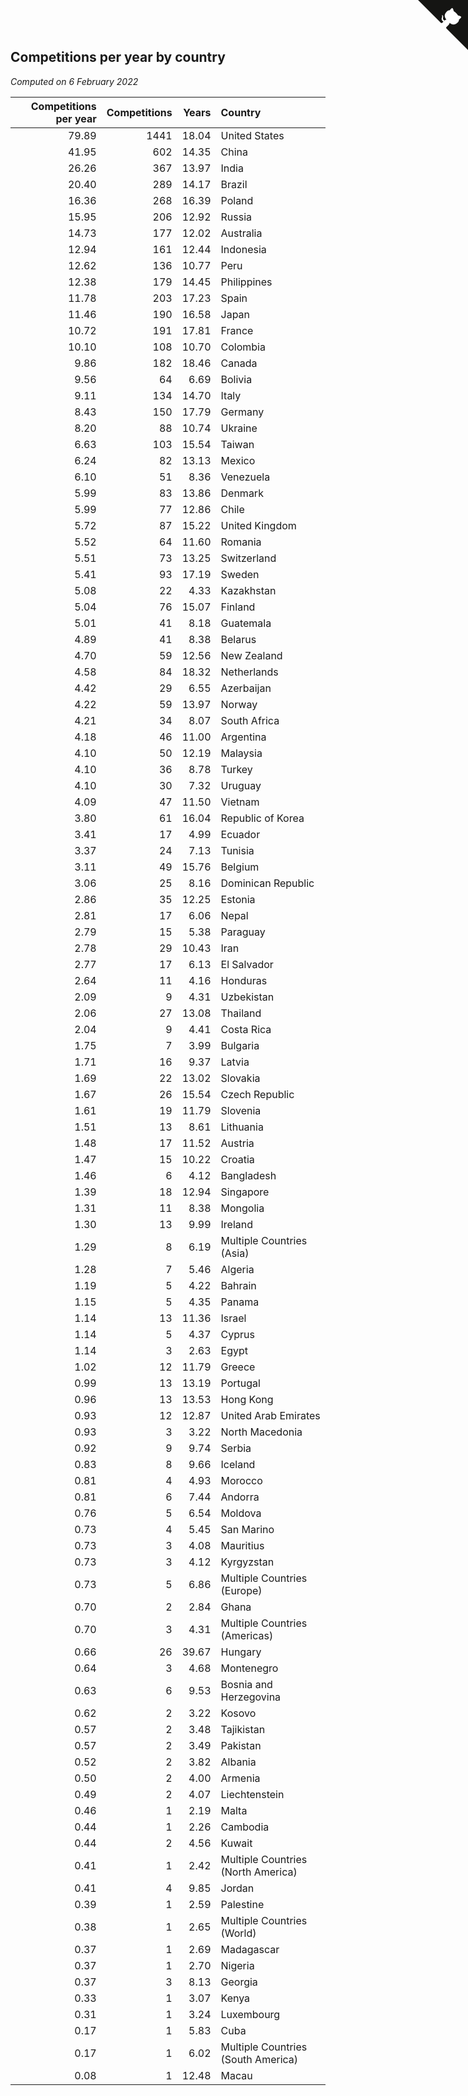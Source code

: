 ## Competitions per year by country

*Computed on  6 February 2022*

| Competitions per year | Competitions | Years | Country |
| ---: | ---: | ---: | :--- |
| 79.89 | 1441 | 18.04 | United States |
| 41.95 | 602 | 14.35 | China |
| 26.26 | 367 | 13.97 | India |
| 20.40 | 289 | 14.17 | Brazil |
| 16.36 | 268 | 16.39 | Poland |
| 15.95 | 206 | 12.92 | Russia |
| 14.73 | 177 | 12.02 | Australia |
| 12.94 | 161 | 12.44 | Indonesia |
| 12.62 | 136 | 10.77 | Peru |
| 12.38 | 179 | 14.45 | Philippines |
| 11.78 | 203 | 17.23 | Spain |
| 11.46 | 190 | 16.58 | Japan |
| 10.72 | 191 | 17.81 | France |
| 10.10 | 108 | 10.70 | Colombia |
| 9.86 | 182 | 18.46 | Canada |
| 9.56 | 64 | 6.69 | Bolivia |
| 9.11 | 134 | 14.70 | Italy |
| 8.43 | 150 | 17.79 | Germany |
| 8.20 | 88 | 10.74 | Ukraine |
| 6.63 | 103 | 15.54 | Taiwan |
| 6.24 | 82 | 13.13 | Mexico |
| 6.10 | 51 | 8.36 | Venezuela |
| 5.99 | 83 | 13.86 | Denmark |
| 5.99 | 77 | 12.86 | Chile |
| 5.72 | 87 | 15.22 | United Kingdom |
| 5.52 | 64 | 11.60 | Romania |
| 5.51 | 73 | 13.25 | Switzerland |
| 5.41 | 93 | 17.19 | Sweden |
| 5.08 | 22 | 4.33 | Kazakhstan |
| 5.04 | 76 | 15.07 | Finland |
| 5.01 | 41 | 8.18 | Guatemala |
| 4.89 | 41 | 8.38 | Belarus |
| 4.70 | 59 | 12.56 | New Zealand |
| 4.58 | 84 | 18.32 | Netherlands |
| 4.42 | 29 | 6.55 | Azerbaijan |
| 4.22 | 59 | 13.97 | Norway |
| 4.21 | 34 | 8.07 | South Africa |
| 4.18 | 46 | 11.00 | Argentina |
| 4.10 | 50 | 12.19 | Malaysia |
| 4.10 | 36 | 8.78 | Turkey |
| 4.10 | 30 | 7.32 | Uruguay |
| 4.09 | 47 | 11.50 | Vietnam |
| 3.80 | 61 | 16.04 | Republic of Korea |
| 3.41 | 17 | 4.99 | Ecuador |
| 3.37 | 24 | 7.13 | Tunisia |
| 3.11 | 49 | 15.76 | Belgium |
| 3.06 | 25 | 8.16 | Dominican Republic |
| 2.86 | 35 | 12.25 | Estonia |
| 2.81 | 17 | 6.06 | Nepal |
| 2.79 | 15 | 5.38 | Paraguay |
| 2.78 | 29 | 10.43 | Iran |
| 2.77 | 17 | 6.13 | El Salvador |
| 2.64 | 11 | 4.16 | Honduras |
| 2.09 | 9 | 4.31 | Uzbekistan |
| 2.06 | 27 | 13.08 | Thailand |
| 2.04 | 9 | 4.41 | Costa Rica |
| 1.75 | 7 | 3.99 | Bulgaria |
| 1.71 | 16 | 9.37 | Latvia |
| 1.69 | 22 | 13.02 | Slovakia |
| 1.67 | 26 | 15.54 | Czech Republic |
| 1.61 | 19 | 11.79 | Slovenia |
| 1.51 | 13 | 8.61 | Lithuania |
| 1.48 | 17 | 11.52 | Austria |
| 1.47 | 15 | 10.22 | Croatia |
| 1.46 | 6 | 4.12 | Bangladesh |
| 1.39 | 18 | 12.94 | Singapore |
| 1.31 | 11 | 8.38 | Mongolia |
| 1.30 | 13 | 9.99 | Ireland |
| 1.29 | 8 | 6.19 | Multiple Countries (Asia) |
| 1.28 | 7 | 5.46 | Algeria |
| 1.19 | 5 | 4.22 | Bahrain |
| 1.15 | 5 | 4.35 | Panama |
| 1.14 | 13 | 11.36 | Israel |
| 1.14 | 5 | 4.37 | Cyprus |
| 1.14 | 3 | 2.63 | Egypt |
| 1.02 | 12 | 11.79 | Greece |
| 0.99 | 13 | 13.19 | Portugal |
| 0.96 | 13 | 13.53 | Hong Kong |
| 0.93 | 12 | 12.87 | United Arab Emirates |
| 0.93 | 3 | 3.22 | North Macedonia |
| 0.92 | 9 | 9.74 | Serbia |
| 0.83 | 8 | 9.66 | Iceland |
| 0.81 | 4 | 4.93 | Morocco |
| 0.81 | 6 | 7.44 | Andorra |
| 0.76 | 5 | 6.54 | Moldova |
| 0.73 | 4 | 5.45 | San Marino |
| 0.73 | 3 | 4.08 | Mauritius |
| 0.73 | 3 | 4.12 | Kyrgyzstan |
| 0.73 | 5 | 6.86 | Multiple Countries (Europe) |
| 0.70 | 2 | 2.84 | Ghana |
| 0.70 | 3 | 4.31 | Multiple Countries (Americas) |
| 0.66 | 26 | 39.67 | Hungary |
| 0.64 | 3 | 4.68 | Montenegro |
| 0.63 | 6 | 9.53 | Bosnia and Herzegovina |
| 0.62 | 2 | 3.22 | Kosovo |
| 0.57 | 2 | 3.48 | Tajikistan |
| 0.57 | 2 | 3.49 | Pakistan |
| 0.52 | 2 | 3.82 | Albania |
| 0.50 | 2 | 4.00 | Armenia |
| 0.49 | 2 | 4.07 | Liechtenstein |
| 0.46 | 1 | 2.19 | Malta |
| 0.44 | 1 | 2.26 | Cambodia |
| 0.44 | 2 | 4.56 | Kuwait |
| 0.41 | 1 | 2.42 | Multiple Countries (North America) |
| 0.41 | 4 | 9.85 | Jordan |
| 0.39 | 1 | 2.59 | Palestine |
| 0.38 | 1 | 2.65 | Multiple Countries (World) |
| 0.37 | 1 | 2.69 | Madagascar |
| 0.37 | 1 | 2.70 | Nigeria |
| 0.37 | 3 | 8.13 | Georgia |
| 0.33 | 1 | 3.07 | Kenya |
| 0.31 | 1 | 3.24 | Luxembourg |
| 0.17 | 1 | 5.83 | Cuba |
| 0.17 | 1 | 6.02 | Multiple Countries (South America) |
| 0.08 | 1 | 12.48 | Macau |


<a href="https://github.com/jonatanklosko/wca_statistics" class="github-corner" aria-label="View source on Github"><svg width="80" height="80" viewBox="0 0 250 250" style="fill:#151513; color:#fff; position: absolute; top: 0; border: 0; right: 0;" aria-hidden="true"><path d="M0,0 L115,115 L130,115 L142,142 L250,250 L250,0 Z"></path><path d="M128.3,109.0 C113.8,99.7 119.0,89.6 119.0,89.6 C122.0,82.7 120.5,78.6 120.5,78.6 C119.2,72.0 123.4,76.3 123.4,76.3 C127.3,80.9 125.5,87.3 125.5,87.3 C122.9,97.6 130.6,101.9 134.4,103.2" fill="currentColor" style="transform-origin: 130px 106px;" class="octo-arm"></path><path d="M115.0,115.0 C114.9,115.1 118.7,116.5 119.8,115.4 L133.7,101.6 C136.9,99.2 139.9,98.4 142.2,98.6 C133.8,88.0 127.5,74.4 143.8,58.0 C148.5,53.4 154.0,51.2 159.7,51.0 C160.3,49.4 163.2,43.6 171.4,40.1 C171.4,40.1 176.1,42.5 178.8,56.2 C183.1,58.6 187.2,61.8 190.9,65.4 C194.5,69.0 197.7,73.2 200.1,77.6 C213.8,80.2 216.3,84.9 216.3,84.9 C212.7,93.1 206.9,96.0 205.4,96.6 C205.1,102.4 203.0,107.8 198.3,112.5 C181.9,128.9 168.3,122.5 157.7,114.1 C157.9,116.9 156.7,120.9 152.7,124.9 L141.0,136.5 C139.8,137.7 141.6,141.9 141.8,141.8 Z" fill="currentColor" class="octo-body"></path></svg></a><style>.github-corner:hover .octo-arm{animation:octocat-wave 560ms ease-in-out}@keyframes octocat-wave{0%,100%{transform:rotate(0)}20%,60%{transform:rotate(-25deg)}40%,80%{transform:rotate(10deg)}}@media (max-width:500px){.github-corner:hover .octo-arm{animation:none}.github-corner .octo-arm{animation:octocat-wave 560ms ease-in-out}}</style>
